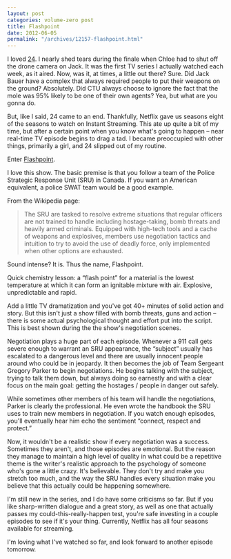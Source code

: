 ```yaml
---
layout: post
categories: volume-zero post
title: Flashpoint
date: 2012-06-05
permalink: "/archives/12157-flashpoint.html"
---
```



I loved [24](http://www.imdb.com/title/tt0285331/). I nearly shed tears during the finale when Chloe had to shut off the drone camera on Jack. It was the first TV series I actually watched each week, as it aired. Now, was it, at times, a little out there? Sure. Did Jack Bauer have a complex that always required people to put their weapons on the ground? Absolutely. Did CTU always choose to ignore the fact that the mole was 95% likely to be one of their own agents? Yea, but what are you gonna do.

But, like I said, 24 came to an end. Thankfully, Netflix gave us seasons eight of the seasons to watch on Instant Streaming. This ate up quite a bit of my time, but after a certain point when you know what's going to happen – near real-time TV episode begins to drag a tad. I became preoccupied with other things, primarily a girl, and 24 slipped out of my routine.

Enter [Flashpoint](http://www.imdb.com/title/tt1059475/).

I love this show. The basic premise is that you follow a team of the Police Strategic Response Unit (SRU) in Canada. If you want an American equivalent, a police SWAT team would be a good example.

From the Wikipedia page:

> The SRU are tasked to resolve extreme situations that regular officers are not trained to handle including hostage-taking, bomb threats and heavily armed criminals. Equipped with high-tech tools and a cache of weapons and explosives, members use negotiation tactics and intuition to try to avoid the use of deadly force, only implemented when other options are exhausted.

Sound intense? It is. Thus the name, Flashpoint.

Quick chemistry lesson: a “flash point” for a material is the lowest temperature at which it can form an ignitable mixture with air. Explosive, unpredictable and rapid.

Add a little TV dramatization and you've got 40+ minutes of solid action and story. But this isn't just a show filled with bomb threats, guns and action – there is some actual psychological thought and effort put into the script. This is best shown during the the show's negotiation scenes.

Negotiation plays a huge part of each episode. Whenever a 911 call gets severe enough to warrant an SRU appearance, the “subject” usually has escalated to a dangerous level and there are usually innocent people around who could be in jeopardy. It then becomes the job of Team Sergeant Gregory Parker to begin negotiations. He begins talking with the subject, trying to talk them down, but always doing so earnestly and with a clear focus on the main goal: getting the hostages / people in danger out safely.

While sometimes other members of his team will handle the negotiations, Parker is clearly the professional. He even wrote the handbook the SRU uses to train new members in negotiation. If you watch enough episodes, you'll eventually hear him echo the sentiment “connect, respect and protect.”

Now, it wouldn't be a realistic show if every negotiation was a success. Sometimes they aren't, and those episodes are emotional. But the reason they manage to maintain a high level of quality in what could be a repetitive theme is the writer's realistic approach to the psychology of someone who's gone a little crazy. It's believable. They don't try and make you stretch too much, and the way the SRU handles every situation make you believe that this actually could be happening somewhere.

I'm still new in the series, and I do have some criticisms so far. But if you like sharp-written dialogue and a great story, as well as one that actually passes my could-this-really-happen test, you're safe investing in a couple episodes to see if it's your thing. Currently, Netflix has all four seasons available for streaming.

I'm loving what I've watched so far, and look forward to another episode tomorrow.
